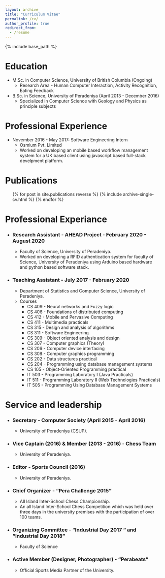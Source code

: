 ```yaml
---
layout: archive
title: "Curriculum Vitae"
permalink: /cv/
author_profile: true
redirect_from:
  - /resume
---
```


{% include base_path %}

Education
======
* M.Sc. in Computer Science, University of British Columbia (Ongoing)
  * Research Area - Human Computer Interaction, Activity Recognition, Eating Feedback
* B.Sc. in Science, University of Peradeniya (April 2013 - December 2016)
  * Specialized in Computer Science with Geology and Physics as principle subjects


Professional Experience
======
* November 2016 - May 2017: Software Engineering Intern
  * Osmium Pvt. Limited
  * Worked on developing an mobile based workflow management system for a UK based client using 
javascript based full-stack develpment platform.

Publications
======
  <ul>{% for post in site.publications reverse %}
    {% include archive-single-cv.html %}
  {% endfor %}</ul>
  
Professional Experiance
======
* ### Research Assistant -​ ​AHEAD Project - February 2020 - August 2020
  * Faculty of Science, University of Peradeniya.
  * Worked on developing a RFID authentication system for faculty of Science, University of Peradeniya 
  using Arduino based hardware and python based software stack.

* ### Teaching Assistant - July 2017 - February 2020
  * Department of Statistics and Computer Science, University of Peradeniya.
  * Courses
    * CS 409 - Neural networks and Fuzzy logic
    * CS 406 - Foundations of distributed computing
    * CS 412 - Mobile and Pervasive Computing
    * CS 411 - Multimedia practicals 
    * CS 315 - Design and analysis of algorithms 
    * CS 311 - Software Engineering 
    * CS 309 - Object oriented analysis and design 
    * CS 307 - Computer graphics (Theory) 
    * CS 206 - Computer device interfacing 
    * CS 308 - Computer graphics programming
    * CS 202 - Data structures practical 
    * CS 204 - Programming using database management systems
    * CS 105 - Object-Oriented Programming practical     
    * IT 503 - Programming Laboratory I (Java Practicals)
    * IT 511 - Programming Laboratory II (Web Technologies Practicals)
    * IT 505 - Programming Using Database Management Systems
 
Service and leadership
======

* ### Secretary - Computer Society (April 2015 - April 2016)
  * University of Peradeniya (CSUP).
* ### Vice Captain (2016) & Member (2013 - 2016) - Chess Team
  * University of Peradeniya.
* ### Editor - Sports Council (2016)
  * University of Peradeniya.
* ### Chief Organizer - “Pera Challenge 2015” 
  * All Island Inter-School Chess Championship.
  * An all Island Inter-School Chess Competition which was held over three days in the university premises with the participation of over 100 teams.
* ### Organizing Committee - “Industrial Day  2017 “ and  “Industrial Day 2018” 
  * Faculty of Science
* ### Active Member (Designer, Photographer) - “Perabeats” 
  * Official Sports Media Partner of the University.


